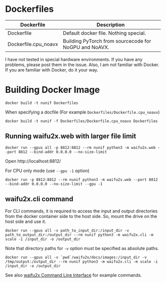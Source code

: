 # Dockerfiles

| Dockerfile   | Description
|--------------|---------------
| Dockerfile   | Default docker file. Nothing special.
| Dockerfile.cpu_noavx| Building PyTorch from sourcecode for NoGPU and NoAVX.

I have not tested in special hardware environments. If you have any problems, please post them in the issue.
Also, I am not familiar with Docker. If you are familiar with Docker, do it your way.

# Building Docker Image

```
docker build -t nunif Dockerfiles
```

When specifying a docfile (For example `Dockerfiles/Dockerfile.cpu_noavx`)
```
docker build -t nunif -f Dockerfiles/Dockerfile.cpu_noavx Dockerfiles
```

## Running waifu2x.web with larger file limit

```
docker run --gpus all -p 8812:8812 --rm nunif python3 -m waifu2x.web --port 8812 --bind-addr 0.0.0.0 --no-size-limit
```
Open http://localhost:8812/ 

For CPU only mode (use `--gpu -1` option)
```
docker run -p 8812:8812 --rm nunif python3 -m waifu2x.web --port 8812 --bind-addr 0.0.0.0 --no-size-limit --gpu -1
```

## waifu2x.cli command

For CLI commands, it is required to access the input and output directories from the docker container side to the host side.
So, mount the drive on the host side and use it.
```
docker run --gpus all -v path_to_input_dir:/input_dir -v path_to_output_dir:/output_dir --rm nunif python3 -m waifu2x.cli -m scale -i /input_dir -o /output_dir
```
Note that directory paths for `-v` option must be specified as absolute paths.
```
docker run --gpus all -v `pwd`/waifu2x/docs/images:/input_dir -v /tmp/output:/output_dir --rm nunif python3 -m waifu2x.cli -m scale -i /input_dir -o /output_dir
```

See also [waifu2x Command Line Interface](../waifu2x/docs/cli.md) for example commands.
